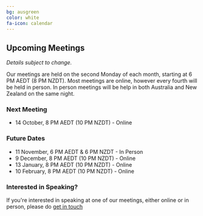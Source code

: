 ```yaml
---
bg: ausgreen
color: white
fa-icon: calendar
---
```


## Upcoming Meetings

_Details subject to change._

Our meetings are held on the second Monday of each month, starting at 6 PM AEDT (8 PM NZDT). Most meetings are online, however every fourth will be held in person. In person meetings will be help in both Australia and New Zealand on the same night.

### Next Meeting

* 14 October, 8 PM AEDT (10 PM NZDT) - Online

### Future Dates

* 11 November, 6 PM AEDT & 6 PM NZDT - In Person
* 9 December, 8 PM AEDT (10 PM NZDT) - Online
* 13 January, 8 PM AEDT (10 PM NZDT) - Online
* 10 February, 8 PM AEDT (10 PM NZDT) - Online

### Interested in Speaking?

If you're interested in speaking at one of our meetings, either online or in person, please do [get in touch](https://anzpsug.github.io/#contact)
